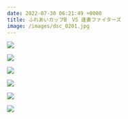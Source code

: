 ```yaml
---
date: 2022-07-30 06:21:49 +0000
title: ふれあいカップB　VS 逢妻ファイターズ
image: /images/dsc_0201.jpg
---
```

![](/images/dsc_0172.jpg)

![](/images/dsc_0180.jpg)

![](/images/dsc_0210.jpg)

![](/images/dsc_0239.jpg)

![](/images/dsc_0243.jpg)

![](/images/dsc_0271.jpg)